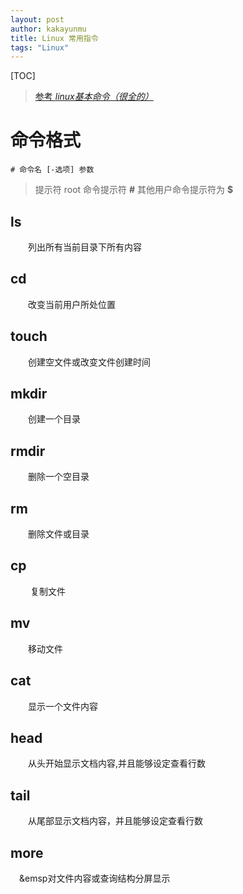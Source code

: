 ```yaml
---
layout: post
author: kakayunmu
title: Linux 常用指令
tags: "Linux"
---
```

[TOC]
> [参考 *linux基本命令（很全的）*](http://blog.csdn.net/lykangjia/article/details/11655887)

# 命令格式

```
# 命令名 [-选项] 参数
```

>提示符 root 命令提示符 **#** 其他用户命令提示符为 **$**

## ls

&emsp;&emsp;列出所有当前目录下所有内容

## cd

&emsp;&emsp;改变当前用户所处位置

## touch

&emsp;&emsp;创建空文件或改变文件创建时间

## mkdir

&emsp;&emsp;创建一个目录

## rmdir

&emsp;&emsp;删除一个空目录

## rm

&emsp;&emsp;删除文件或目录

## cp

&emsp;&emsp; 复制文件

## mv

&emsp;&emsp;移动文件

## cat

&emsp;&emsp;显示一个文件内容

## head

&emsp;&emsp;从头开始显示文档内容,并且能够设定查看行数

## tail

&emsp;&emsp;从尾部显示文档内容，并且能够设定查看行数

## more

&emsp;&emsp对文件内容或查询结构分屏显示